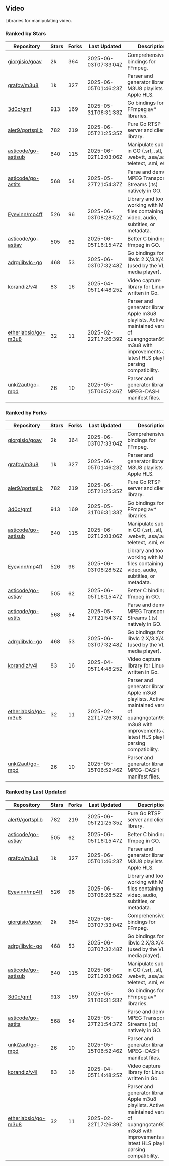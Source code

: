 ## Video

Libraries for manipulating video.

### Ranked by Stars

| Repository | Stars | Forks | Last Updated | Description | 
|------------|-------|-------|--------------|-------------|
| [giorgisio/goav](https://github.com/giorgisio/goav) | 2k | 364 | 2025-06-03T07:33:04Z |  Comprehensive Go bindings for FFmpeg. |
| [grafov/m3u8](https://github.com/grafov/m3u8) | 1k | 327 | 2025-06-05T01:46:23Z |  Parser and generator library of M3U8 playlists for Apple HLS. |
| [3d0c/gmf](https://github.com/3d0c/gmf) | 913 | 169 | 2025-05-31T06:31:33Z |  Go bindings for FFmpeg av\* libraries. |
| [aler9/gortsplib](https://github.com/aler9/gortsplib) | 782 | 219 | 2025-06-05T21:25:35Z |  Pure Go RTSP server and client library. |
| [asticode/go-astisub](https://github.com/asticode/go-astisub) | 640 | 115 | 2025-06-02T12:03:06Z |  Manipulate subtitles in GO (.srt, .stl, .ttml, .webvtt, .ssa/.ass, teletext, .smi, etc.). |
| [asticode/go-astits](https://github.com/asticode/go-astits) | 568 | 54 | 2025-05-27T21:54:37Z |  Parse and demux MPEG Transport Streams (.ts) natively in GO. |
| [Eyevinn/mp4ff](https://github.com/Eyevinn/mp4ff) | 526 | 96 | 2025-06-03T08:28:52Z |  Library and tools for working with MP4 files containing video, audio, subtitles, or metadata. |
| [asticode/go-astiav](https://github.com/asticode/go-astiav) | 505 | 62 | 2025-06-05T16:15:47Z |  Better C bindings for ffmpeg in GO. |
| [adrg/libvlc-go](https://github.com/adrg/libvlc-go) | 468 | 53 | 2025-06-03T07:32:48Z |  Go bindings for libvlc 2.X/3.X/4.X (used by the VLC media player). |
| [korandiz/v4l](https://github.com/korandiz/v4l) | 83 | 16 | 2025-04-05T14:48:25Z |  Video capture library for Linux, written in Go. |
| [etherlabsio/go-m3u8](https://github.com/etherlabsio/go-m3u8) | 32 | 11 | 2025-02-22T17:26:39Z |  Parser and generator library for Apple m3u8 playlists. Actively maintained version of quangngotan95/go-m3u8 with improvements and latest HLS playlist parsing compatibility. |
| [unki2aut/go-mpd](https://github.com/unki2aut/go-mpd) | 26 | 10 | 2025-05-15T06:52:46Z |  Parser and generator library for MPEG-DASH manifest files. |

### Ranked by Forks

| Repository | Stars | Forks | Last Updated | Description | 
|------------|-------|-------|--------------|-------------|
| [giorgisio/goav](https://github.com/giorgisio/goav) | 2k | 364 | 2025-06-03T07:33:04Z |  Comprehensive Go bindings for FFmpeg. |
| [grafov/m3u8](https://github.com/grafov/m3u8) | 1k | 327 | 2025-06-05T01:46:23Z |  Parser and generator library of M3U8 playlists for Apple HLS. |
| [aler9/gortsplib](https://github.com/aler9/gortsplib) | 782 | 219 | 2025-06-05T21:25:35Z |  Pure Go RTSP server and client library. |
| [3d0c/gmf](https://github.com/3d0c/gmf) | 913 | 169 | 2025-05-31T06:31:33Z |  Go bindings for FFmpeg av\* libraries. |
| [asticode/go-astisub](https://github.com/asticode/go-astisub) | 640 | 115 | 2025-06-02T12:03:06Z |  Manipulate subtitles in GO (.srt, .stl, .ttml, .webvtt, .ssa/.ass, teletext, .smi, etc.). |
| [Eyevinn/mp4ff](https://github.com/Eyevinn/mp4ff) | 526 | 96 | 2025-06-03T08:28:52Z |  Library and tools for working with MP4 files containing video, audio, subtitles, or metadata. |
| [asticode/go-astiav](https://github.com/asticode/go-astiav) | 505 | 62 | 2025-06-05T16:15:47Z |  Better C bindings for ffmpeg in GO. |
| [asticode/go-astits](https://github.com/asticode/go-astits) | 568 | 54 | 2025-05-27T21:54:37Z |  Parse and demux MPEG Transport Streams (.ts) natively in GO. |
| [adrg/libvlc-go](https://github.com/adrg/libvlc-go) | 468 | 53 | 2025-06-03T07:32:48Z |  Go bindings for libvlc 2.X/3.X/4.X (used by the VLC media player). |
| [korandiz/v4l](https://github.com/korandiz/v4l) | 83 | 16 | 2025-04-05T14:48:25Z |  Video capture library for Linux, written in Go. |
| [etherlabsio/go-m3u8](https://github.com/etherlabsio/go-m3u8) | 32 | 11 | 2025-02-22T17:26:39Z |  Parser and generator library for Apple m3u8 playlists. Actively maintained version of quangngotan95/go-m3u8 with improvements and latest HLS playlist parsing compatibility. |
| [unki2aut/go-mpd](https://github.com/unki2aut/go-mpd) | 26 | 10 | 2025-05-15T06:52:46Z |  Parser and generator library for MPEG-DASH manifest files. |

### Ranked by Last Updated

| Repository | Stars | Forks | Last Updated | Description | 
|------------|-------|-------|--------------|-------------|
| [aler9/gortsplib](https://github.com/aler9/gortsplib) | 782 | 219 | 2025-06-05T21:25:35Z |  Pure Go RTSP server and client library. |
| [asticode/go-astiav](https://github.com/asticode/go-astiav) | 505 | 62 | 2025-06-05T16:15:47Z |  Better C bindings for ffmpeg in GO. |
| [grafov/m3u8](https://github.com/grafov/m3u8) | 1k | 327 | 2025-06-05T01:46:23Z |  Parser and generator library of M3U8 playlists for Apple HLS. |
| [Eyevinn/mp4ff](https://github.com/Eyevinn/mp4ff) | 526 | 96 | 2025-06-03T08:28:52Z |  Library and tools for working with MP4 files containing video, audio, subtitles, or metadata. |
| [giorgisio/goav](https://github.com/giorgisio/goav) | 2k | 364 | 2025-06-03T07:33:04Z |  Comprehensive Go bindings for FFmpeg. |
| [adrg/libvlc-go](https://github.com/adrg/libvlc-go) | 468 | 53 | 2025-06-03T07:32:48Z |  Go bindings for libvlc 2.X/3.X/4.X (used by the VLC media player). |
| [asticode/go-astisub](https://github.com/asticode/go-astisub) | 640 | 115 | 2025-06-02T12:03:06Z |  Manipulate subtitles in GO (.srt, .stl, .ttml, .webvtt, .ssa/.ass, teletext, .smi, etc.). |
| [3d0c/gmf](https://github.com/3d0c/gmf) | 913 | 169 | 2025-05-31T06:31:33Z |  Go bindings for FFmpeg av\* libraries. |
| [asticode/go-astits](https://github.com/asticode/go-astits) | 568 | 54 | 2025-05-27T21:54:37Z |  Parse and demux MPEG Transport Streams (.ts) natively in GO. |
| [unki2aut/go-mpd](https://github.com/unki2aut/go-mpd) | 26 | 10 | 2025-05-15T06:52:46Z |  Parser and generator library for MPEG-DASH manifest files. |
| [korandiz/v4l](https://github.com/korandiz/v4l) | 83 | 16 | 2025-04-05T14:48:25Z |  Video capture library for Linux, written in Go. |
| [etherlabsio/go-m3u8](https://github.com/etherlabsio/go-m3u8) | 32 | 11 | 2025-02-22T17:26:39Z |  Parser and generator library for Apple m3u8 playlists. Actively maintained version of quangngotan95/go-m3u8 with improvements and latest HLS playlist parsing compatibility. |

